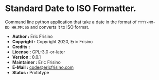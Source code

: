 # Standard Date to ISO Formatter.

Command line python application that take a date in the format of `YYYY-MM-DD HH:MM:SS` and converts it to ISO format.

* **Author :** Eric Frisino
* **Copyright :** Copyright 2020, Eric Frisino
* **Credits :**
* **License :** GPL-3.0-or-later
* **Version :** 0.0.1
* **Maintainer :** Eric Frisino
* **E-Mail :** code@ericfrisino.com
* **Status :** Prototype